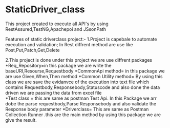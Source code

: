 # StaticDriver_class

This project created to execute all API's by using RestAssured,TestNG,Apachepoi and JSsonPath


Features of static driverclass project:-
 1.Project is capebale to automate execution and validation; In Rest diffrent method are use like Post,Put,Patch,Get,Delete

 2.This project is done under this project we are use diffrent packages 
 *Req_Repository=in this package we are write the baseURI,Resourse,Requestbody
 *CommonApi method= in this package we are use Given,When,Then method 
 *Common Utility method= By using this class we are save the evidanvce of the execution into text file which contains Requestbody,Responsebody,Statuscode 
                         and also done the data driven we are passing the data from excel file  
 *Test class = this are same as postman Test Api. In this Package we arr dobe the parse requestbody,Parse Responsebody and also validate the Response body parameter
 *Driverclass= This are same as Postman Collection Runner .this are the main method by using this package we are give the result.
